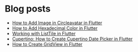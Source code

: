 # Blog posts
<!-- BLOG-POST-LIST:START -->
- [How to Add Image in Circleavatar in Flutter](https://flutterflux.com/how-to-add-image-in-circleavatar-in-flutter/)
- [How to Add Hexadecimal Color in Flutter](https://flutterflux.com/how-to-add-hexadecimal-color-in-flutter/)
- [Working with ListTile in Flutter](https://flutterflux.com/working-with-listtile-in-flutter/)
- [Cupertino: How to Create Cupertino Date Picker in Flutter](https://flutterflux.com/cupertino-how-to-create-cupertino-date-picker-in-flutter/)
- [How to Create GridView in Flutter](https://flutterflux.com/how-to-create-gridview-in-flutter/)
<!-- BLOG-POST-LIST:END -->